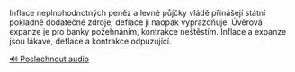 
Inflace neplnohodnotných peněz a levné půjčky vládě přinášejí státní pokladně dodatečné zdroje; deflace ji naopak vyprazdňuje. Úvěrová expanze je pro banky požehnáním, kontrakce neštěstím. Inflace a expanze jsou lákavé, deflace a kontrakce odpuzující.

[🔊 Poslechnout audio](/data/7-paragraphs/audio/chapter_102/para_008-Inflace-neplnohodnotnch-penz-a-levn-pjky-vld.mp3)
